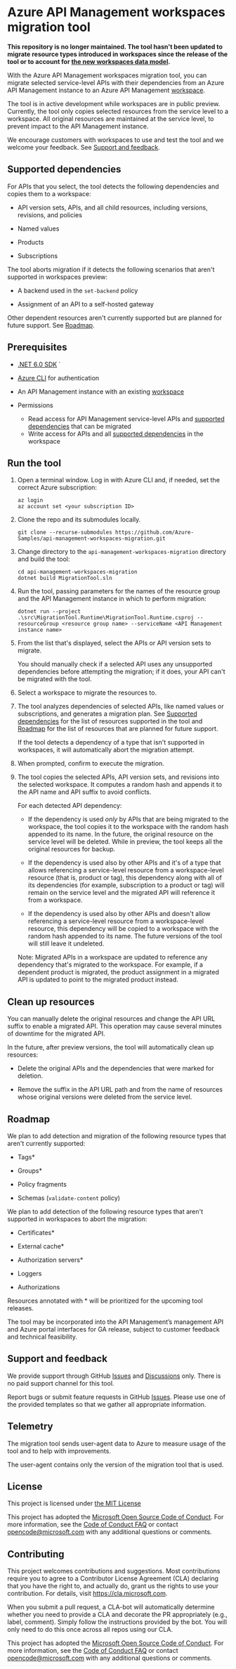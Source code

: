 # Azure API Management workspaces migration tool

**This repository is no longer maintained. The tool hasn't been updated to migrate resource types introduced in workspaces since the release of the tool or to account for [the new workspaces data model](https://learn.microsoft.com/azure/api-management/breaking-changes/workspaces-breaking-changes-june-2024).**

With the Azure API Management workspaces migration tool, you can migrate selected service-level APIs with their dependencies from an Azure API Management instance to an Azure API Management [workspace](https://learn.microsoft.com/azure/api-management/workspaces-overview). 

The tool is in active development while workspaces are in public preview. Currently, the tool only copies selected resources from the service level to a workspace. All original resources are maintained at the service level, to prevent impact to the API Management instance. 

We encourage customers with workspaces to use and test the tool and we welcome your feedback. See [Support and feedback](#support-and-feedback).  

## Supported dependencies 

For APIs that you select, the tool detects the following dependencies and copies them to a workspace: 

- API version sets, APIs, and all child resources, including versions, revisions, and policies 

- Named values 

- Products 

- Subscriptions 

The tool aborts migration if it detects the following scenarios that aren't supported in workspaces preview: 

* A backend used in the `set-backend` policy 

* Assignment of an API to a self-hosted gateway 

Other dependent resources aren't currently supported but are planned for future support. See [Roadmap](#roadmap).

## Prerequisites

- [.NET 6.0 SDK](https://dotnet.microsoft.com/download/dotnet/6.0) 
`
- [Azure CLI](https://learn.microsoft.com/cli/azure/install-azure-cli) for authentication 

- An API Management instance with an existing [workspace](https://learn.microsoft.com/azure/api-management/how-to-create-workspace) 

- Permissions
    - Read access for API Management service-level APIs and [supported dependencies](#supported-dependencies) that can be migrated 
    - Write access for APIs and all [supported dependencies](#supported-resource-types-and-dependencies) in the workspace
    
## Run the tool

1. Open a terminal window. Log in with Azure CLI and, if needed, set the correct Azure subscription: 

    ```  
    az login
    az account set <your subscription ID>
    ``` 

1. Clone the repo and its submodules locally.

    ```
    git clone --recurse-submodules https://github.com/Azure-Samples/api-management-workspaces-migration.git
    ```

1. Change directory to the `api-management-workspaces-migration` directory and build the tool:

    ```
    cd api-management-workspaces-migration
    dotnet build MigrationTool.sln
    ``` 

1. Run the tool, passing parameters for the names of the resource group and the API Management instance in which to perform migration:

    ```
    dotnet run --project .\src\MigrationTool.Runtime\MigrationTool.Runtime.csproj --resourceGroup <resource group name> --serviceName <API Management instance name>
    ```

1. From the list that's displayed, select the APIs or API version sets to migrate. 

    You should manually check if a selected API uses any unsupported dependencies before attempting the migration; if it does, your API can't be migrated with the tool.

1. Select a workspace to migrate the resources to. 

1. The tool analyzes dependencies of selected APIs, like named values or subscriptions, and generates a migration plan. See [Supported dependencies](#supported-dependencies) for the list of resources supported in the tool and [Roadmap](#roadmap) for the list of resources that are planned for future support. 
    
    If the tool detects a dependency of a type that isn't supported in workspaces, it will automatically abort the migration attempt. 
    
1. When prompted, confirm to execute the migration. 

1. The tool copies the selected APIs, API version sets, and revisions into the selected workspace. It computes a random hash and appends it to the API name and API suffix to avoid conflicts. 

    For each detected API dependency: 

    * If the dependency is used *only* by APIs that are being migrated to the workspace, the tool copies it to the workspace with the random hash appended to its name. In the future, the original resource on the service level will be deleted. While in preview, the tool keeps all the original resources for backup.

    * If the dependency is used also by other APIs and it's of a type that allows referencing a service-level resource from a workspace-level resource (that is, product or tag), this dependency along with all of its dependencies (for example, subscription to a product or tag) will remain on the service level and the migrated API will reference it from a workspace. 

    * If the dependency is used also by other APIs and doesn't allow referencing a service-level resource from a workspace-level resource, this dependency will be copied to a workspace with the random hash appended to its name. The future versions of the tool will still leave it undeleted.

    Note: Migrated APIs in a workspace are updated to reference any dependency that's migrated to the workspace. For example, if a dependent product is migrated, the product assignment in a migrated API is updated to point to the migrated product instead.

## Clean up resources

You can manually delete the original resources and change the API URL suffix to enable a migrated API. This operation may cause several minutes of downtime for the migrated API.

In the future, after preview versions, the tool will automatically clean up resources: 

* Delete the original APIs and the dependencies that were marked for deletion. 

* Remove the suffix in the API URL path and from the name of resources whose original versions were deleted from the service level. 

## Roadmap 

We plan to add detection and migration of the following resource types that aren't currently supported:

- Tags* 

- Groups* 

- Policy fragments 

- Schemas (`validate-content` policy) 

We plan to add detection of the following resource types that aren't supported in workspaces to abort the migration: 

- Certificates* 

- External cache* 

- Authorization servers* 

- Loggers 

- Authorizations 

Resources annotated with * will be prioritized for the upcoming tool releases.

The tool may be incorporated into the API Management’s management API and Azure portal interfaces for GA release, subject to customer feedback and technical feasibility.

## Support and feedback

We provide support through GitHub [Issues] and [Discussions] only. There is no paid support channel for this tool.

Report bugs or submit feature requests in GitHub [Issues]. Please use one of the provided templates so that we gather all appropriate information.

## Telemetry

The migration tool sends user-agent data to Azure to measure usage of the tool and to help with improvements.

The user-agent contains only the version of the migration tool that is used.

## License

This project is licensed under [the MIT License](LICENSE)

This project has adopted the [Microsoft Open Source Code of Conduct](https://opensource.microsoft.com/codeofconduct/). For more information, see the [Code of Conduct FAQ](https://opensource.microsoft.com/codeofconduct/faq/) or contact [opencode@microsoft.com](mailto:opencode@microsoft.com) with any additional questions or comments.

## Contributing

This project welcomes contributions and suggestions. Most contributions require you to agree to a Contributor License Agreement (CLA) declaring that you have the right to, and actually do, grant us the rights to use your contribution. For details, visit https://cla.microsoft.com.

When you submit a pull request, a CLA-bot will automatically determine whether you need to provide a CLA and decorate the PR appropriately (e.g., label, comment). Simply follow the instructions provided by the bot. You will only need to do this once across all repos using our CLA.

This project has adopted the [Microsoft Open Source Code of Conduct](https://opensource.microsoft.com/codeofconduct/).
For more information, see the [Code of Conduct FAQ](https://opensource.microsoft.com/codeofconduct/faq/) or contact [opencode@microsoft.com](mailto:opencode@microsoft.com) with any additional questions or comments.

<!-- Links -->
[Issues]: https://github.com/Azure-Samples/api-management-workspaces-migration/issues
[Discussions]: https://github.com/Azure-Samples/api-management-workspaces-migration/discussions
